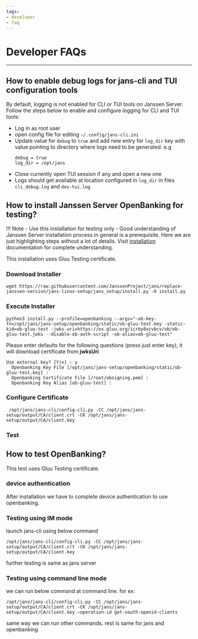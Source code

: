 ```yaml
---
tags:
- developer
- faq
---
```


# Developer FAQs

----------------------------

## How to enable debug logs for jans-cli and TUI configuration tools

By default, logging is not enabled for CLI or TUI tools on Janssen Server. Follow the steps below
to enable and configure logging for CLI and TUI tools:

- Log in as root user
- open config file for editing `~/.config/jans-cli.ini`
- Update value for `debug` to `true` and add new entry for `log_dir` key with value pointing to directory where logs need to be generated. e.g 
  ```
  debug = true
  log_dir = /opt/jans
  ```
- Close currently open TUI session if any and open a new one
- Logs should get available at location configured in `log_dir` in files `cli_debug.log` and `dev-tui.log`

## How to install Janssen Server OpenBanking for testing?

!!! Note
    - Use this installation for testing only
    - Good understanding of Janssen Server installation process in general is a prerequisite. Here we are just highlighting steps without a lot of details. Visit [installation](../admin/install/README.md) documentation for complete understanding.


This installation uses Gluu Testing certificate.

### Download Installer

```
wget https://raw.githubusercontent.com/JanssenProject/jans/replace-janssen-version/jans-linux-setup/jans_setup/install.py -O install.py
```

### Execute Installer

```
python3 install.py --profile=openbanking --args="-ob-key-fn=/opt/jans/jans-setup/openbanking/static/ob-gluu-test.key -static-kid=ob-gluu-test -jwks-uri=https://ox.gluu.org/icrby8xcvbcv/ob/ob-gluu-test.jwks --disable-ob-auth-script -ob-alias=ob-gluu-test"
```

Please enter defaults for the following questions (press just enter key), it will download certificate from **jwksUri**

```
Use external key? [Y|n] : y
  Openbanking Key File [/opt/jans/jans-setup/openbanking/static/ob-gluu-test.key] : 
  Openbanking Certificate File [/root/obsigning.pem] : 
  Openbanking Key Alias [ob-gluu-test] : 
```

### Configure Certificate

```
 /opt/jans/jans-cli/config-cli.py -CC /opt/jans/jans-setup/output/CA/client.crt -CK /opt/jans/jans-setup/output/CA/client.key
```

### Test


## How to test OpenBanking?

This test uses Gluu Testing certificate.

### device authentication
After installation we have to complete device authentication to use openbanking.

### Testing using IM mode
launch jans-cli using below command

```
/opt/jans/jans-cli/config-cli.py -CC /opt/jans/jans-setup/output/CA/client.crt -CK /opt/jans/jans-setup/output/CA/client.key
```
further testing is same as jans server

### Testing using command line mode

we can run below command at command line.
for ex:
```
/opt/jans/jans-cli/config-cli.py -CC /opt/jans/jans-setup/output/CA/client.crt -CK /opt/jans/jans-setup/output/CA/client.key –operation-id get-oauth-openid-clients
```

same way we can run  other commands.
rest is same for jans and openbanking
